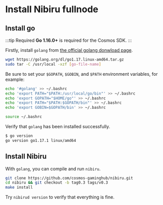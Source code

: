 # Install Nibiru fullnode

## Install go

:::tip Required
**Go 1.16.0+** is required for the Cosmos SDK.
:::

Firstly, install `golang` from [the official golang donwload page](https://golang.org/dl/).

```sh
wget https://golang.org/dl/go1.17.linux-amd64.tar.gz
sudo tar -C /usr/local -xzf [go-file-name]
```

Be sure to set your `$GOPATH`, `$GOBIN`, and `$PATH` environment variables, for example:

```sh
echo '#golang' >> ~/.bashrc
echo 'export PATH="$PATH:/usr/local/go/bin"' >> ~/.bashrc
echo 'export GOPATH="$HOME/go"' >> ~/.bashrc
echo 'export PATH="$PATH:$GOPATH/bin"' >> ~/.bashrc
echo 'export GOBIN=$GOPATH/bin' >> ~/.bashrc

source ~/.bashrc
```

Verify that `golang` has been installed successfully.

```sh
$ go version
go version go1.17.1 linux/amd64
```


## Install Nibiru
With `golang`, you can compile and run `nibiru`.

```sh
git clone https://github.com/cosmos-gaminghub/nibiru.git
cd nibiru && git checkout -b tag0.3 tags/v0.3
make install
```

Try `nibirud version` to verify that everything is fine.


